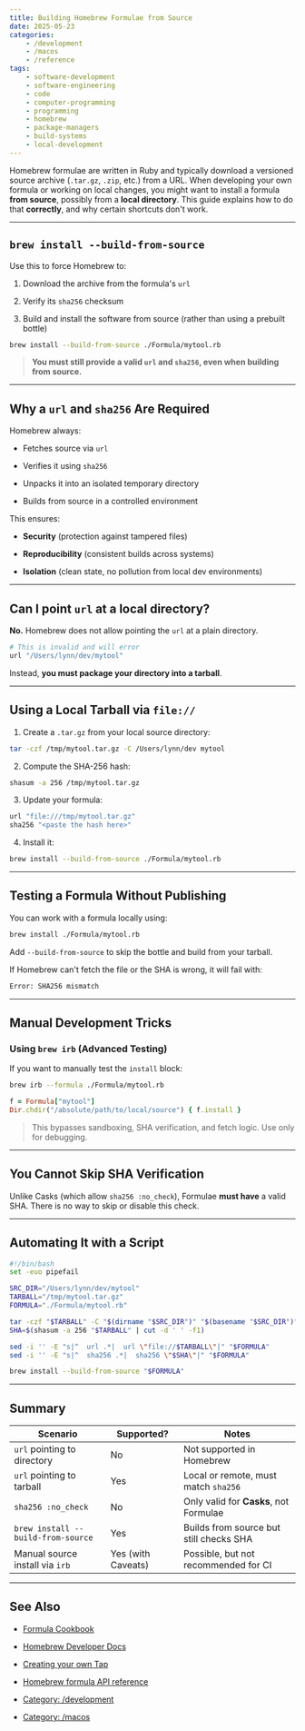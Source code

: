 ```yaml
---
title: Building Homebrew Formulae from Source 
date: 2025-05-23
categories:
    - /development
    - /macos
    - /reference
tags:
    - software-development
    - software-engineering
    - code
    - computer-programming
    - programming
    - homebrew
    - package-managers
    - build-systems
    - local-development
---
```


Homebrew formulae are written in Ruby and typically download a versioned source archive (`.tar.gz`, `.zip`, etc.) from a URL. When developing your own formula or working on local changes, you might want to install a formula **from source**, possibly from a **local directory**. This guide explains how to do that **correctly**, and why certain shortcuts don't work.

---

## `brew install --build-from-source`

Use this to force Homebrew to:

1. Download the archive from the formula's `url`
    
2. Verify its `sha256` checksum
    
3. Build and install the software from source (rather than using a prebuilt bottle)
    

```bash
brew install --build-from-source ./Formula/mytool.rb
```

> **You must still provide a valid `url` and `sha256`, even when building from source.**

---

## Why a `url` and `sha256` Are Required

Homebrew always:

- Fetches source via `url`
    
- Verifies it using `sha256`
    
- Unpacks it into an isolated temporary directory
    
- Builds from source in a controlled environment
    

This ensures:

- **Security** (protection against tampered files)
    
- **Reproducibility** (consistent builds across systems)
    
- **Isolation** (clean state, no pollution from local dev environments)
    

---

## Can I point `url` at a local directory?

**No.** Homebrew does not allow pointing the `url` at a plain directory.

```ruby
# This is invalid and will error
url "/Users/lynn/dev/mytool"
```

Instead, **you must package your directory into a tarball**.

---

## Using a Local Tarball via `file://`

1. Create a `.tar.gz` from your local source directory:
    

```bash
tar -czf /tmp/mytool.tar.gz -C /Users/lynn/dev mytool
```

2. Compute the SHA-256 hash:
    

```bash
shasum -a 256 /tmp/mytool.tar.gz
```

3. Update your formula:
    

```ruby
url "file:///tmp/mytool.tar.gz"
sha256 "<paste the hash here>"
```

4. Install it:
    

```bash
brew install --build-from-source ./Formula/mytool.rb
```

---

## Testing a Formula Without Publishing

You can work with a formula locally using:

```bash
brew install ./Formula/mytool.rb
```

Add `--build-from-source` to skip the bottle and build from your tarball.

If Homebrew can't fetch the file or the SHA is wrong, it will fail with:

```bash
Error: SHA256 mismatch
```

---

## Manual Development Tricks

### Using `brew irb` (Advanced Testing)

If you want to manually test the `install` block:

```bash
brew irb --formula ./Formula/mytool.rb
```

```ruby
f = Formula["mytool"]
Dir.chdir("/absolute/path/to/local/source") { f.install }
```

> This bypasses sandboxing, SHA verification, and fetch logic. Use only for debugging.

---

## You Cannot Skip SHA Verification

Unlike Casks (which allow `sha256 :no_check`), Formulae **must have** a valid SHA. There is no way to skip or disable this check.

---

## Automating It with a Script

```bash
#!/bin/bash
set -euo pipefail

SRC_DIR="/Users/lynn/dev/mytool"
TARBALL="/tmp/mytool.tar.gz"
FORMULA="./Formula/mytool.rb"

tar -czf "$TARBALL" -C "$(dirname "$SRC_DIR")" "$(basename "$SRC_DIR")"
SHA=$(shasum -a 256 "$TARBALL" | cut -d ' ' -f1)

sed -i '' -E "s|^  url .*|  url \"file://$TARBALL\"|" "$FORMULA"
sed -i '' -E "s|^  sha256 .*|  sha256 \"$SHA\"|" "$FORMULA"

brew install --build-from-source "$FORMULA"
```

---

## Summary

|Scenario|Supported?|Notes|
|---|---|---|
|`url` pointing to directory|No|Not supported in Homebrew|
|`url` pointing to tarball|Yes|Local or remote, must match `sha256`|
|`sha256 :no_check`|No|Only valid for **Casks**, not Formulae|
|`brew install --build-from-source`|Yes|Builds from source but still checks SHA|
|Manual source install via `irb`|Yes (with Caveats)|Possible, but not recommended for CI|

---

## See Also

- [Formula Cookbook](https://docs.brew.sh/Formula-Cookbook)
    
- [Homebrew Developer Docs](https://docs.brew.sh/)
    
- [Creating your own Tap](https://docs.brew.sh/Taps)
    
- [Homebrew formula API reference](https://rubydoc.brew.sh/Formula)

- [Category: /development](/notes-by-category#category-/development)

- [Category: /macos](/notes-by-category#category-/macos)

